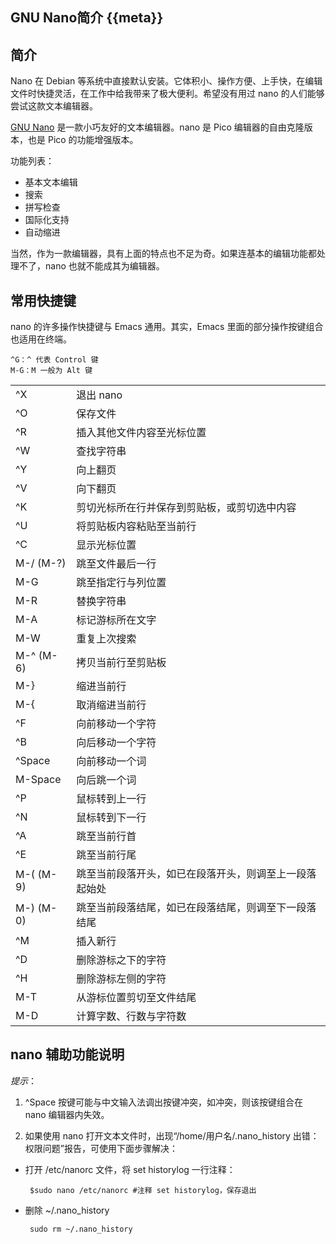 GNU Nano简介 {{meta}}
--------------------

## 简介

Nano 在 Debian 等系统中直接默认安装。它体积小、操作方便、上手快，在编辑文件时快捷灵活，在工作中给我带来了极大便利。希望没有用过 nano 的人们能够尝试这款文本编辑器。
  
[GNU Nano][1] 是一款小巧友好的文本编辑器。nano 是 Pico 编辑器的自由克隆版本，也是 Pico 的功能增强版本。
  
 [1]: http://www.nano-editor.org/

功能列表：

 + 基本文本编辑
 + 搜索
 + 拼写检查
 + 国际化支持
 + 自动缩进

当然，作为一款编辑器，具有上面的特点也不足为奇。如果连基本的编辑功能都处理不了，nano 也就不能成其为编辑器。
  
## 常用快捷键

nano 的许多操作快捷键与 Emacs 通用。其实，Emacs 里面的部分操作按键组合也适用在终端。

    ^G：^ 代表 Control 键
    M-G：M 一般为 Alt 键

<table>
    <tr>
        <td>^X</td><td>退出 nano</td>
    </tr>
   <tr>
        <td>^O</td><td>保存文件</td>
    </tr>
    <tr>
        <td>^R</td><td>插入其他文件内容至光标位置</td>
    </tr>
    <tr>
        <td>^W</td><td>查找字符串</td>
    </tr>
    <tr>
        <td>^Y</td><td>向上翻页</td>
    </tr>
    <tr>
        <td>^V</td><td>向下翻页</td>
    </tr>
    <tr>
        <td>^K</td><td>剪切光标所在行并保存到剪贴板，或剪切选中内容</td>
    </tr>
    <tr>
        <td>^U</td><td>将剪贴板内容粘贴至当前行</td>
    </tr>
    <tr>
        <td>^C</td><td>显示光标位置</td>
    </tr>
    <tr>
        <td>M-/ (M-?)</td><td>跳至文件最后一行</td>
    </tr>
    <tr>
        <td>M-G</td><td>跳至指定行与列位置</td>
    </tr>
    <tr>
        <td>M-R</td><td>替换字符串</td>
    </tr>
    <tr>
        <td>M-A</td><td>标记游标所在文字</td>
    </tr>
    <tr>
        <td>M-W</td><td>重复上次搜索</td>
    </tr>
    <tr>
        <td>M-^ (M-6)</td><td>拷贝当前行至剪贴板</td>
    </tr>
    <tr>
        <td>M-}</td><td>缩进当前行</td>
    </tr>
    <tr>
        <td>M-{</td><td>取消缩进当前行</td>
    </tr>
    <tr>
        <td>^F</td><td>向前移动一个字符</td>
    </tr>
    <tr>
        <td>^B</td><td>向后移动一个字符</td>
    </tr>
    <tr>
        <td>^Space</td><td>向前移动一个词</td>
    </tr>
    <tr>
        <td>M-Space</td><td>向后跳一个词</td>
    </tr>
    <tr>
        <td>^P</td><td>鼠标转到上一行</td>
    </tr>
    <tr>
        <td>^N</td><td>鼠标转到下一行</td>
    </tr>
    <tr>
        <td>^A</td><td>跳至当前行首</td>
    </tr>
    <tr>
        <td>^E</td><td>跳至当前行尾</td>
    </tr>
    <tr>
        <td>M-( (M-9)</td><td>跳至当前段落开头，如已在段落开头，则调至上一段落起始处</td>
    </tr>
    <tr>
        <td>M-) (M-0)</td><td>跳至当前段落结尾，如已在段落结尾，则调至下一段落结尾</td>
    </tr>
    <tr>
        <td>^M</td><td>插入新行</td>
    </tr>
    <tr>
        <td>^D</td><td>删除游标之下的字符</td>
    </tr>
    <tr>
        <td>^H</td><td>删除游标左侧的字符</td>
    </tr>
    <tr>
        <td>M-T</td><td>从游标位置剪切至文件结尾</td>
    </tr>
    <tr>
        <td>M-D</td><td>计算字数、行数与字符数</td> 
    </tr>
</table>

## nano 辅助功能说明

*提示*： 

1. ^Space 按键可能与中文输入法调出按键冲突，如冲突，则该按键组合在 nano 编辑器内失效。 
 
2. 如果使用 nano 打开文本文件时，出现“/home/用户名/.nano_history 出错：权限问题”报告，可使用下面步骤解决：

 + 打开 /etc/nanorc 文件，将 set historylog 一行注释：

        $sudo nano /etc/nanorc #注释 set historylog，保存退出 

 + 删除 ~/.nano_history

        sudo rm ~/.nano_history
